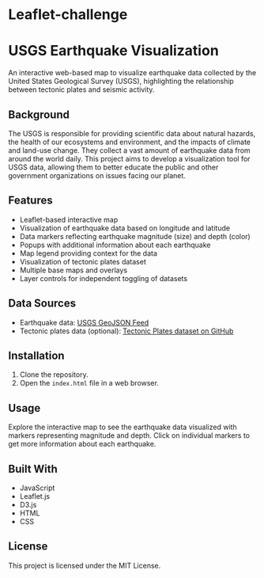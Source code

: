 # Leaflet-challenge

# USGS Earthquake Visualization

An interactive web-based map to visualize earthquake data collected by the United States Geological Survey (USGS), highlighting the relationship between tectonic plates and seismic activity.

## Background

The USGS is responsible for providing scientific data about natural hazards, the health of our ecosystems and environment, and the impacts of climate and land-use change. They collect a vast amount of earthquake data from around the world daily. This project aims to develop a visualization tool for USGS data, allowing them to better educate the public and other government organizations on issues facing our planet.

## Features

- Leaflet-based interactive map
- Visualization of earthquake data based on longitude and latitude
- Data markers reflecting earthquake magnitude (size) and depth (color)
- Popups with additional information about each earthquake
- Map legend providing context for the data
- Visualization of tectonic plates dataset
- Multiple base maps and overlays
- Layer controls for independent toggling of datasets

## Data Sources

- Earthquake data: [USGS GeoJSON Feed](https://earthquake.usgs.gov/earthquakes/feed/v1.0/geojson.php)
- Tectonic plates data (optional): [Tectonic Plates dataset on GitHub](https://github.com/fraxen/tectonicplates)

## Installation

1. Clone the repository.
2. Open the `index.html` file in a web browser.

## Usage

Explore the interactive map to see the earthquake data visualized with markers representing magnitude and depth. Click on individual markers to get more information about each earthquake.

## Built With

- JavaScript
- Leaflet.js
- D3.js
- HTML
- CSS

## License

This project is licensed under the MIT License.
